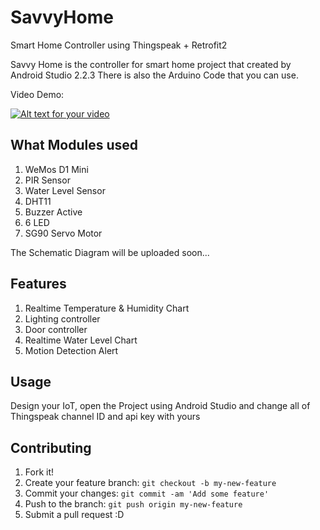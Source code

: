# SavvyHome
Smart Home Controller using Thingspeak + Retrofit2

Savvy Home is the controller for smart home project that created by Android Studio 2.2.3
There is also the Arduino Code that you can use.

Video Demo:

[![Alt text for your video](http://img.youtube.com/vi/Zm5zTYciLhA/0.jpg)](https://www.youtube.com/watch?v=Zm5zTYciLhA&feature=youtu.be)

## What Modules used
1. WeMos D1 Mini
2. PIR Sensor
3. Water Level Sensor
4. DHT11
5. Buzzer Active
6. 6 LED
7. SG90 Servo Motor

The Schematic Diagram will be uploaded soon...

## Features
1. Realtime Temperature & Humidity Chart
2. Lighting controller
3. Door controller
4. Realtime Water Level Chart
5. Motion Detection Alert

## Usage
Design your IoT, open the Project using Android Studio and change all of Thingspeak channel ID and api key with yours

## Contributing
1. Fork it!
2. Create your feature branch: `git checkout -b my-new-feature`
3. Commit your changes: `git commit -am 'Add some feature'`
4. Push to the branch: `git push origin my-new-feature`
5. Submit a pull request :D
